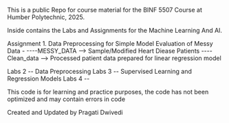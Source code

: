 This is a public Repo for course material for the BINF 5507 Course at Humber Polytechnic, 2025.

Inside contains the Labs and Assignments for the Machine Learning And AI.

Assignment 1. Data Preprocessing for Simple Model Evaluation of Messy Data - 
----MESSY_DATA --> Sample/Modified Heart Diease Patients 
----Clean_data --> Processed patient data prepared for linear regression model

Labs 2 -- Data Preprocessing
Labs 3 -- Supervised Learning and Regression Models
Labs 4 --

This code is for learning and practice purposes, the code has not been optimized and may contain errors in code



Created and Updated by Pragati Dwivedi
